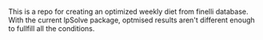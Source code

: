 This is a repo for creating an optimized weekly diet from finelli database. With the current lpSolve package, optmised results aren't different enough to fullfill all the conditions. 
